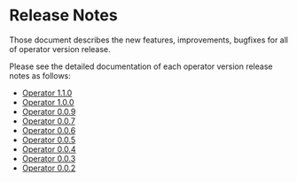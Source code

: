 # Release Notes

Those document describes the new features, improvements, bugfixes for all of operator version release.

Please see the detailed documentation of each operator version release notes as follows:

- [Operator 1.1.0](./operator-1.1.0.md)
- [Operator 1.0.0](./operator-1.0.0.md)
- [Operator 0.0.9](./operator-0.0.9.md)
- [Operator 0.0.7](./operator-0.0.7.md)
- [Operator 0.0.6](./operator-0.0.6.md)
- [Operator 0.0.5](./operator-0.0.5.md)
- [Operator 0.0.4](./operator-0.0.4.md)
- [Operator 0.0.3](./operator-0.0.3.md)
- [Operator 0.0.2](./operator-0.0.2.md)
